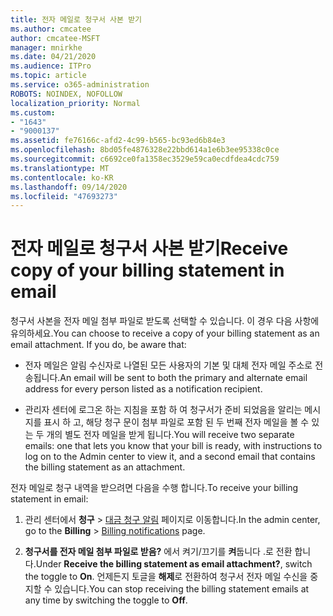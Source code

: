 ```yaml
---
title: 전자 메일로 청구서 사본 받기
ms.author: cmcatee
author: cmcatee-MSFT
manager: mnirkhe
ms.date: 04/21/2020
ms.audience: ITPro
ms.topic: article
ms.service: o365-administration
ROBOTS: NOINDEX, NOFOLLOW
localization_priority: Normal
ms.custom:
- "1643"
- "9000137"
ms.assetid: fe76166c-afd2-4c99-b565-bc93ed6b84e3
ms.openlocfilehash: 8bd05fe4876328e22bbd614a1e6b3ee95338c0ce
ms.sourcegitcommit: c6692ce0fa1358ec3529e59ca0ecdfdea4cdc759
ms.translationtype: MT
ms.contentlocale: ko-KR
ms.lasthandoff: 09/14/2020
ms.locfileid: "47693273"
---
```

# <a name="receive-copy-of-your-billing-statement-in-email"></a><span data-ttu-id="f1f2c-102">전자 메일로 청구서 사본 받기</span><span class="sxs-lookup"><span data-stu-id="f1f2c-102">Receive copy of your billing statement in email</span></span>

<span data-ttu-id="f1f2c-p101">청구서 사본을 전자 메일 첨부 파일로 받도록 선택할 수 있습니다. 이 경우 다음 사항에 유의하세요.</span><span class="sxs-lookup"><span data-stu-id="f1f2c-p101">You can choose to receive a copy of your billing statement as an email attachment. If you do, be aware that:</span></span>
  
- <span data-ttu-id="f1f2c-105">전자 메일은 알림 수신자로 나열된 모든 사용자의 기본 및 대체 전자 메일 주소로 전송됩니다.</span><span class="sxs-lookup"><span data-stu-id="f1f2c-105">An email will be sent to both the primary and alternate email address for every person listed as a notification recipient.</span></span>

- <span data-ttu-id="f1f2c-106">관리자 센터에 로그온 하는 지침을 포함 하 여 청구서가 준비 되었음을 알리는 메시지를 표시 하 고, 해당 청구 문이 첨부 파일로 포함 된 두 번째 전자 메일을 볼 수 있는 두 개의 별도 전자 메일을 받게 됩니다.</span><span class="sxs-lookup"><span data-stu-id="f1f2c-106">You will receive two separate emails: one that lets you know that your bill is ready, with instructions to log on to the Admin center to view it, and a second email that contains the billing statement as an attachment.</span></span>

<span data-ttu-id="f1f2c-107">전자 메일로 청구 내역을 받으려면 다음을 수행 합니다.</span><span class="sxs-lookup"><span data-stu-id="f1f2c-107">To receive your billing statement in email:</span></span>
  
1. <span data-ttu-id="f1f2c-108">관리 센터에서 **청구** \> [대금 청구 알림](https://go.microsoft.com/fwlink/p/?linkid=853212) 페이지로 이동합니다.</span><span class="sxs-lookup"><span data-stu-id="f1f2c-108">In the admin center, go to the **Billing** \> [Billing notifications](https://go.microsoft.com/fwlink/p/?linkid=853212) page.</span></span>

2. <span data-ttu-id="f1f2c-109">**청구서를 전자 메일 첨부 파일로 받음?** 에서 켜기/끄기를 **켜**둡니다 .로 전환 합니다.</span><span class="sxs-lookup"><span data-stu-id="f1f2c-109">Under **Receive the billing statement as email attachment?**, switch the toggle to **On**.</span></span> <span data-ttu-id="f1f2c-110">언제든지 토글을 **해제**로 전환하여 청구서 전자 메일 수신을 중지할 수 있습니다.</span><span class="sxs-lookup"><span data-stu-id="f1f2c-110">You can stop receiving the billing statement emails at any time by switching the toggle to **Off**.</span></span>
